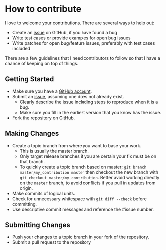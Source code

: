 # How to contribute

I love to welcome your contributions. There are several ways to help out:

*   Create an [issue](https://github.com/CarbonPackages/Carbon.Eel/issues) on GitHub, if you have found a bug
*   Write test cases or provide examples for open bug issues
*   Write patches for open bug/feature issues, preferably with test cases included

There are a few guidelines that I need contributors to follow so that I have a
chance of keeping on top of things.

## Getting Started

*   Make sure you have a [GitHub account](https://github.com/signup/free).
*   Submit an [issue](https://github.com/CarbonPackages/Carbon.Eel/issues), assuming one does not already exist.
    *   Clearly describe the issue including steps to reproduce when it is a bug.
    *   Make sure you fill in the earliest version that you know has the issue.
*   Fork the repository on GitHub.

## Making Changes

*   Create a topic branch from where you want to base your work.
    *   This is usually the master branch.
    *   Only target release branches if you are certain your fix must be on that
        branch.
    *   To quickly create a topic branch based on master; `git branch master/my_contribution master` then checkout the new branch with `git checkout master/my_contribution`. Better avoid working directly on the
        `master` branch, to avoid conflicts if you pull in updates from origin.
*   Make commits of logical units.
*   Check for unnecessary whitespace with `git diff --check` before committing.
*   Use descriptive commit messages and reference the #issue number.

## Submitting Changes

*   Push your changes to a topic branch in your fork of the repository.
*   Submit a pull request to the repository
